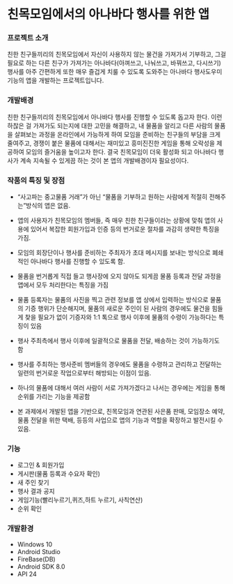 # 친목모임에서의 아나바다 행사를 위한 앱

### 프로젝트 소개

친한 친구들끼리의 친목모임에서 자신이 사용하지 않는 물건을 가져가서 기부하고, 그걸 필요로 하는 다른 친구가 가져가는 아나바다(아껴쓰고, 나눠쓰고, 바꿔쓰고, 다시쓰기) 행사를 아주 간편하게 또한 매우 즐겁게 치룰 수 있도록 도와주는 아나바다 행사도우미 기능의 앱을 개발하는 프로젝트입니다.

### 개발배경

 친한 친구들끼리의 친목모임에서 아나바다 행사를 진행할 수 있도록 돕고자 한다. 이런 하찮은 걸 가져가도 되는지에 대한 고민을 해결하고, 내 물품을 알리고 다른 사람의 물품을 살펴보는 과정을 온라인에서 가능하게 하여 모임을 준비하는 친구들의 부담을 크게 줄여주고, 경쟁이 붙은 물품에 대해서는 재미있고 흥미진진한 게임을 통해 오락성을 제공하여 모임의 즐거움을 높이고자 한다. 결국 친목모임이 더욱 활성화 되고  아나바다 행사가 계속 지속될 수 있게끔 하는 것이 본 앱의 개발배경이자 필요성이다.  

### 작품의 특징 및 장점

* “사고파는 중고물품 거래”가 아닌 “물품을 기부하고 원하는 사람에게 적절히 전해주는”방식의 앱은 없음. 

* 앱의 사용자가 친목모임의 멤버들, 즉 매우 친한 친구들이라는 상황에 맞춰 앱의 사용에 있어서 복잡한 회원가입과 인증 등의 번거로운 절차를 과감히 생략한 특징을 가짐.

* 모임의 회장단이나 행사를 준비하는 주최자가 초대 메시지를 보내는 방식으로 폐쇄적인 아나바다 행사를 진행할 수 있도록 함. 

* 물품을 번거롭게 직접 들고 행사장에 오지 않아도 되게끔 물품 등록과 전달 과정을 앱에서 모두 처리한다는 특징을 가짐

* 물품 등록자는 물품의 사진을 찍고 관련 정보를 앱 상에서 입력하는 방식으로 물품의 기증 행위가 단순해지며, 물품의 새로운 주인이 된 사람의 경우에도 물건을 힘들게 찾을 필요가 없이 기증자와 1:1 톡으로 행사 이후에 물품의 수령이 가능하다는 특징이 있음

* 행사 주최측에서 행사 이후에 일괄적으로 물품을 전달, 배송하는 것이 가능하기도 함

* 행사를 주최하는 행사준비 멤버들의 경우에도 물품을 수령하고 관리하고 전달하는 일련의 번거로운 작업으로부터 해방되는 이점이 있음.

* 하나의 물품에 대해서 여러 사람이 서로 가져가겠다고 나서는 경우에는 게임을 통해 순위를 가리는 기능을 제공함

* 본 과제에서 개발된 앱을 기반으로, 친목모임과 연관된 사은품 판매, 모임장소 예약, 물품 전달을 위한 택배, 등등의 사업으로 앱의 기능과 역할을 확장하고 발전시킬 수 있음.

### 기능

* 로그인 & 회원가입
* 게시판(물품 등록과 수요자 확인)
* 새 주인 찾기
* 행사 결과 공지
* 게임기능(빨리누르기,퀴즈,하트 누르기, 사칙연산)
* 순위 확인

### 개발환경
* Windows 10
* Android Studio
* FireBase(DB)
* Android SDK 8.0
* API 24


